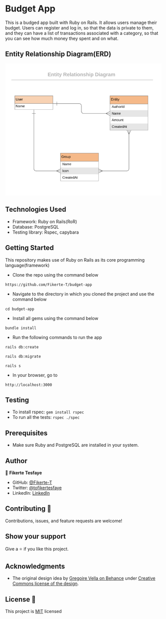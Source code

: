 # Budget App

This is a budged app built with Ruby on Rails. It allows users manage their budget. Users can register and log in, so that the data is private to them, and they can have a list of transactions associated with a category, so that you can see how much money they spent and on what.

## Entity Relationship Diagram(ERD)
![ERD](/erd_diagram.png)

## Technologies Used

* Framework: Ruby on Rails(RoR)
* Database: PostgreSQL
* Testing library: Rspec, capybara

## Getting Started

This repository makes use of Ruby on Rails as its core programming language(framework)

* Clone the repo using the command below

```
https://github.com/Fikerte-T/budget-app

```

* Navigate to the directory in which you cloned the project and use the command below

```
cd budget-app
```

* Install all gems using the command below
```
bundle install
```
* Run the following commands to run the app
```
rails db:create
```
```
rails db:migrate
```
```
rails s
```
* In your browser, go to
```
http://localhost:3000
```
## Testing
* To install rspec: `gem install rspec`
* To run all the tests: `rspec ./spec`

## Prerequisites
* Make sure Ruby and PostgreSQL are installed in your system.

## Author 
👤 **Fikerte Tesfaye** 

- GitHub: [@Fikerte-T](https://github.com/Fikerte-T)
- Twitter: [@tofikertesfaye](https://twitter.com/tofikertesfaye)
- LinkedIn: [LinkedIn](https://www.linkedin.com/in/fikerte-tesfaye-a68337216/)

## Contributing :handshake:
Contributions, issues, and feature requests are welcome!

## Show your support
Give a 	:star: if you like this project.

## Acknowledgments
- The original design idea by [Gregoire Vella on Behance](https://www.behance.net/gregoirevella) under [Creative Commons license of the design](https://creativecommons.org/licenses/by-nc/4.0/).

## License :memo:
This project is [MIT](https://github.com/microverseinc/readme-template/blob/master/MIT.md) licensed
